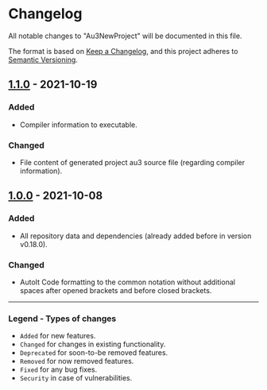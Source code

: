 # Changelog

All notable changes to "Au3NewProject" will be documented in this file.

The format is based on [Keep a Changelog](https://keepachangelog.com/en/1.0.0/),
and this project adheres to [Semantic Versioning](https://semver.org/spec/v2.0.0.html).

## [1.1.0] - 2021-10-19

### Added

- Compiler information to executable.

### Changed

- File content of generated project au3 source file (regarding compiler information).

## [1.0.0] - 2021-10-08

### Added

- All repository data and dependencies (already added before in version v0.18.0).

### Changed

- AutoIt Code formatting to the common notation without additional spaces after opened brackets and before closed brackets.

[1.1.0]: https://github.com/Sven-Seyfert/Au3NewProject/compare/v1.0.0...v1.1.0
[1.0.0]: https://github.com/Sven-Seyfert/Au3NewProject/releases/tag/v1.0.0

---

### Legend - Types of changes
- `Added` for new features.
- `Changed` for changes in existing functionality.
- `Deprecated` for soon-to-be removed features.
- `Removed` for now removed features.
- `Fixed` for any bug fixes.
- `Security` in case of vulnerabilities.
